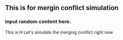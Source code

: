 ## This is for mergin conflict simulation
### input random content here.

This is H
Let's simulate the merging conflict
right now
